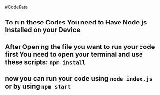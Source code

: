 #CodeKata

## To run these Codes You need to Have Node.js Installed on your Device

## After Opening the file you want to run your code first You need to open your terminal and use these scripts: `npm install`

## now you can run your code using `node index.js` or by using `npm start`
